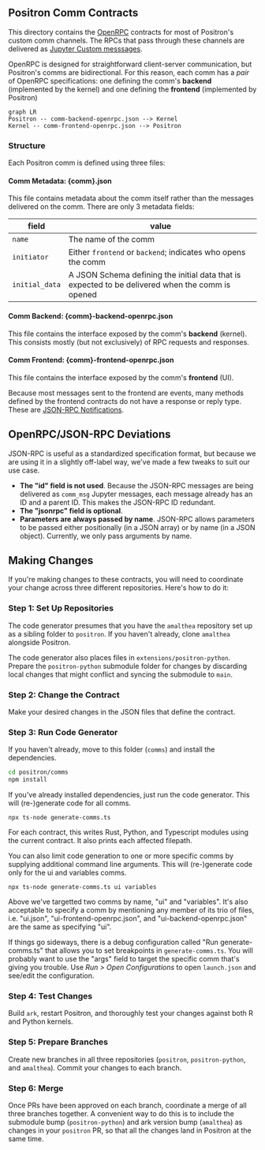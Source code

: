 ## Positron Comm Contracts

This directory contains the [OpenRPC](https://open-rpc.org/) contracts for most of Positron's custom comm channels. The RPCs that pass through these channels are delivered as [Jupyter Custom messsages](https://jupyter-client.readthedocs.io/en/stable/messaging.html#custom-messages).

OpenRPC is designed for straightforward client-server communication, but Positron's comms are bidirectional. For this reason, each comm has a _pair_ of OpenRPC specifications: one defining the comm's **backend** (implemented by the kernel) and one defining the **frontend** (implemented by Positron)

```mermaid
graph LR
Positron -- comm-backend-openrpc.json --> Kernel
Kernel -- comm-frontend-openrpc.json --> Positron
```

### Structure

Each Positron comm is defined using three files:

#### Comm Metadata: {comm}.json

This file contains metadata about the comm itself rather than the messages delivered on the comm. There are only 3 metadata fields:

| field          | value                                                                                            |
| -------------- | ------------------------------------------------------------------------------------------------ |
| `name`         | The name of the comm                                                                             |
| `initiator`    | Either `frontend` or `backend`; indicates who opens the comm                                     |
| `initial_data` | A JSON Schema defining the initial data that is expected to be delivered when the comm is opened |

#### Comm Backend: {comm}-backend-openrpc.json

This file contains the interface exposed by the comm's **backend** (kernel). This consists mostly (but not exclusively) of RPC requests and responses.

#### Comm Frontend: {comm}-frontend-openrpc.json

This file contains the interface exposed by the comm's **frontend** (UI).

Because most messages sent to the frontend are events, many methods defined by the frontend contracts do not have a response or reply type. These are [JSON-RPC Notifications](https://www.jsonrpc.org/specification#notification).

## OpenRPC/JSON-RPC Deviations

JSON-RPC is useful as a standardized specification format, but because we are using it in a slightly off-label way, we've made a few tweaks to suit our use case.

- **The "id" field is not used**. Because the JSON-RPC messages are being delivered as `comm_msg` Jupyter messages, each message already has an ID and a parent ID. This makes the JSON-RPC ID redundant.
- **The "jsonrpc" field is optional**.
- **Parameters are always passed by name**. JSON-RPC allows parameters to be passed either positionally (in a JSON array) or by name (in a JSON object). Currently, we only pass arguments by name.

## Making Changes

If you're making changes to these contracts, you will need to coordinate your change across three different repositories. Here's how to do it:

### Step 1: Set Up Repositories

The code generator presumes that you have the `amalthea` repository set up as a sibling folder to `positron`. If you haven't already, clone `amalthea` alongside Positron.

The code generator also places files in `extensions/positron-python`. Prepare the `positron-python` submodule folder for changes by discarding local changes that might conflict and syncing the submodule to `main`.

### Step 2: Change the Contract

Make your desired changes in the JSON files that define the contract.

### Step 3: Run Code Generator

If you haven't already, move to this folder (`comms`) and install the dependencies.

```bash
cd positron/comms
npm install
```

If you've already installed dependencies, just run the code generator.
This will (re-)generate code for all comms.

```
npx ts-node generate-comms.ts
```

For each contract, this writes Rust, Python, and Typescript modules using the current contract.
It also prints each affected filepath.

You can also limit code generation to one or more specific comms by supplying additional command line arguments.
This will (re-)generate code only for the ui and variables comms.

```
npx ts-node generate-comms.ts ui variables
```

Above we've targetted two comms by name, "ui" and "variables".
It's also acceptable to specify a comm by mentioning any member of its trio of files, i.e. "ui.json", "ui-frontend-openrpc.json", and "ui-backend-openrpc.json" are the same as specifying "ui".

If things go sideways, there is a debug configuration called "Run generate-comms.ts" that allows you to set breakpoints in `generate-comms.ts`.
You will probably want to use the "args" field to target the specific comm that's giving you trouble.
Use *Run > Open Configurations* to open `launch.json` and see/edit the configuration.

### Step 4: Test Changes

Build `ark`, restart Positron, and thoroughly test your changes against both R and Python kernels.

### Step 5: Prepare Branches

Create new branches in all three repositories (`positron`, `positron-python`, and `amalthea`). Commit your changes to each branch.

### Step 6: Merge

Once PRs have been approved on each branch, coordinate a merge of all three branches together. A convenient way to do this is to include the submodule bump (`positron-python`) and ark version bump (`amalthea`) as changes in your `positron` PR, so that all the changes land in Positron at the same time.
